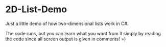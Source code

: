 # 2D-List-Demo

Just a little demo of how two-dimensional lists work in C#.

The code runs, but you can learn what you want from it simply by reading the code since all screen output is given in comments! =)
